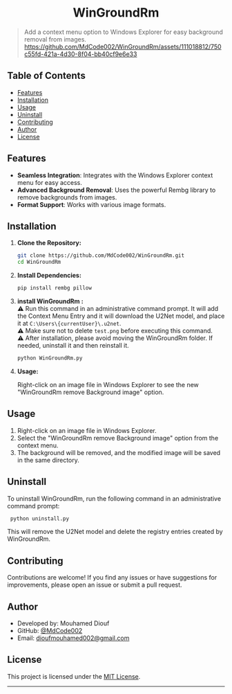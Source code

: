<h1 align="center">
WinGroundRm
</h1>



> Add a context menu option to Windows Explorer for easy background removal from images.
https://github.com/MdCode002/WinGroundRm/assets/111018812/750c55fd-421a-4d30-8f04-bb40cf9e6e33
## Table of Contents
- [Features](#features)
- [Installation](#installation)
- [Usage](#usage)
- [Uninstall](#Uninstall)
- [Contributing](#contributing)
- [Author](#Author)
- [License](#license)

  

## Features

- **Seamless Integration**: Integrates with the Windows Explorer context menu for easy access.
- **Advanced Background Removal**: Uses the powerful Rembg library to remove backgrounds from images.
- **Format Support**: Works with various image formats.

## Installation

1. **Clone the Repository:**

    ```bash
    git clone https://github.com/MdCode002/WinGroundRm.git
    cd WinGroundRm
    ```

2. **Install Dependencies:**

    ```bash
    pip install rembg pillow
    ```

3. **install WinGroundRm :**<br>
 ⚠️ Run this command in an administrative command prompt. It will add the Context Menu Entry and it will download the U2Net model, and place it at `C:\Users\{currentUser}\.u2net`.<br>
⚠️ Make sure not to delete `test.png` before executing this command.<br>
 ⚠️ After installation, please avoid moving the WinGroundRm folder. If needed, uninstall it and then reinstall it.
   

    ```bash
    python WinGroundRm.py
    ```

5. **Usage:**

    Right-click on an image file in Windows Explorer to see the new "WinGroundRm remove Background image" option.

## Usage

1. Right-click on an image file in Windows Explorer.
2. Select the "WinGroundRm remove Background image" option from the context menu.
3. The background will be removed, and the modified image will be saved in the same directory.

## Uninstall

To uninstall WinGroundRm, run the following command in an administrative command prompt:

   ```bash
    python uninstall.py

   ```
This will remove the U2Net model and delete the registry entries created by WinGroundRm.



## Contributing

Contributions are welcome! If you find any issues or have suggestions for improvements, please open an issue or submit a pull request.

## Author
- Developed by: Mouhamed Diouf
- GitHub: [@MdCode002](https://github.com/MdCode002)
- Email: dioufmouhamed002@gmail.com

## License

This project is licensed under the [MIT License](LICENSE).

---

